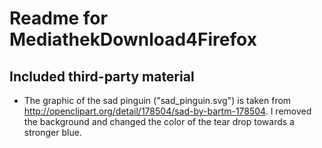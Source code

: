 # Readme for MediathekDownload4Firefox

## Included third-party material
* The graphic of the sad pinguin ("sad_pinguin.svg") is taken from http://openclipart.org/detail/178504/sad-by-bartm-178504. I removed the background and changed the color of the tear drop towards a stronger blue.